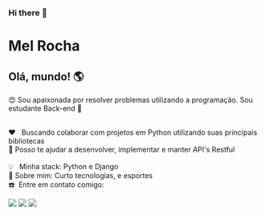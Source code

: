 ### Hi there :rocket:

<!--
**Mel-Rocha/Mel-Rocha** is a ✨ _special_ ✨ repository because its `README.md` (this file) appears on your GitHub profile.

Here are some ideas to get you started:

- 🔭 I’m currently working on ...
- 🌱 I’m currently learning ...
- 👯 I’m looking to collaborate on ...
- 🤔 I’m looking for help with ...
- 💬 Ask me about ...
- 📫 How to reach me: ...
- 😄 Pronouns: ...
- ⚡ Fun fact: ...
- :heart_eyes: ...
-:basketball: ...
- :dart: ...
-:bulb: ...
-:heart: ...
-:boom: ...
-:phone: ...
-:earth_americas: ...
-:muscle: ...
-->

# Mel Rocha

## Olá, mundo! :earth_americas: 
 :heart_eyes: Sou apaixonada por resolver problemas utilizando a programação.
 Sou estudante Back-end :muscle:

 
 <br/> :heart: &nbsp; Buscando colaborar com projetos em Python utilizando suas principais bibliotecas
 <br/> :dart: Posso te ajudar a desenvolver, implementar e manter API's Restful  
 <br/> :bulb: &nbsp; Minha stack: Python e Django
 <br/> :basketball: Sobre mim: Curto tecnologias, e esportes 
 <br/> :phone:&nbsp; Entre em contato comigo:

<div> 
 
  <a href = "mailto:rochamel73@gmail.com"><img src="https://img.shields.io/badge/-Gmail-%23333?style=for-the-badge&logo=gmail&logoColor=white" target="_blank"></a>
  <a href="[https://www.linkedin.com/in/mel-rocha-1421a21aa/](https://www.linkedin.com/in/mel-rocha-1421a21aa/)" target="_blank"><img src="https://img.shields.io/badge/-LinkedIn-%230077B5?style=for-the-badge&logo=linkedin&logoColor=white" target="_blank"></a> 
  <a href="https://instagram.com/___bttrfly_" target="_blank"><img src="https://img.shields.io/badge/-Instagram-%23E4405F?style=for-the-badge&logo=instagram&logoColor=white" target="_blank"></a>
</div>
